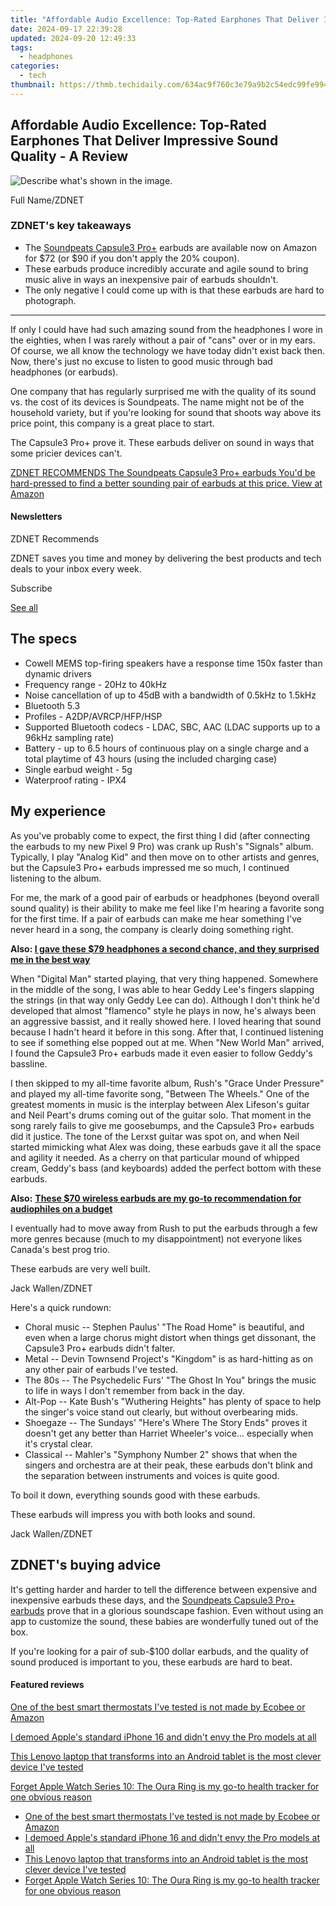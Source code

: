 ```yaml
---
title: "Affordable Audio Excellence: Top-Rated Earphones That Deliver Impressive Sound Quality - A Review"
date: 2024-09-17 22:39:28
updated: 2024-09-20 12:49:33
tags:
  - headphones
categories:
  - tech
thumbnail: https://thmb.techidaily.com/634ac9f760c3e79a9b2c54edc99fe994b8053a847fb1d16c5b184059bb3a3f2f.png
---
```


## Affordable Audio Excellence: Top-Rated Earphones That Deliver Impressive Sound Quality - A Review

![Describe what's shown in the image.](https://www.zdnet.com/a/img/resize/5b5f7239c371510564e8cd35ab7c2bd9843fd93d/2024/09/10/3b3469b6-af0e-4455-bfd6-cdb4e31d759c/capsule3.jpg?auto=webp&width=1280)

Full Name/ZDNET

### ZDNET's key takeaways

* The [Soundpeats Capsule3 Pro+](https://buy.geni.us/Proxy.ashx?TSID=368250&GR%5FURL=https%3A%2F%2Fwww.amazon.com%2FSoundPEATS-Capsule3-Pro-Earbuds-Cancelling%2Fdp%2FB0D62Q8NYY%3Ftag%3Dzd-buy-button-20%26ascsubtag%3D%5F%5FCOM%5FCLICK%5FID%5F%5F%7C36b7fdc6-f388-41ee-a53d-810930bc0c09%7Cdtp&dtb=1) earbuds are available now on Amazon for $72 (or $90 if you don't apply the 20% coupon).
* These earbuds produce incredibly accurate and agile sound to bring music alive in ways an inexpensive pair of earbuds shouldn't.
* The only negative I could come up with is that these earbuds are hard to photograph.

---

If only I could have had such amazing sound from the headphones I wore in the eighties, when I was rarely without a pair of "cans" over or in my ears. Of course, we all know the technology we have today didn't exist back then. Now, there's just no excuse to listen to good music through bad headphones (or earbuds).

One company that has regularly surprised me with the quality of its sound vs. the cost of its devices is Soundpeats. The name might not be of the household variety, but if you're looking for sound that shoots way above its price point, this company is a great place to start.

The Capsule3 Pro+ prove it. These earbuds deliver on sound in ways that some pricier devices can't.

[ZDNET RECOMMENDS The Soundpeats Capsule3 Pro+ earbuds You'd be hard-pressed to find a better sounding pair of earbuds at this price. View at Amazon](https://buy.geni.us/Proxy.ashx?TSID=368250&GR%5FURL=https%3A%2F%2Fwww.amazon.com%2FSoundPEATS-Capsule3-Pro-Earbuds-Cancelling%2Fdp%2FB0D62Q8NYY%3Ftag%3Dzd-buy-button-20%26ascsubtag%3D%5F%5FCOM%5FCLICK%5FID%5F%5F%7C36b7fdc6-f388-41ee-a53d-810930bc0c09%7Cdtp&dtb=1)

#### Newsletters

ZDNET Recommends

ZDNET saves you time and money by delivering the best products and tech deals to your inbox every week.

 Subscribe

[See all](https://www.zdnet.com/newsletters/)

## The specs

* Cowell MEMS top-firing speakers have a response time 150x faster than dynamic drivers
* Frequency range - 20Hz to 40kHz
* Noise cancellation of up to 45dB with a bandwidth of 0.5kHz to 1.5kHz
* Bluetooth 5.3
* Profiles - A2DP/AVRCP/HFP/HSP
* Supported Bluetooth codecs - LDAC, SBC, AAC (LDAC supports up to a 96kHz sampling rate)
* Battery - up to 6.5 hours of continuous play on a single charge and a total playtime of 43 hours (using the included charging case)
* Single earbud weight - 5g
* Waterproof rating - IPX4

## My experience

As you've probably come to expect, the first thing I did (after connecting the earbuds to my new Pixel 9 Pro) was crank up Rush's "Signals" album. Typically, I play "Analog Kid" and then move on to other artists and genres, but the Capsule3 Pro+ earbuds impressed me so much, I continued listening to the album.

For me, the mark of a good pair of earbuds or headphones (beyond overall sound quality) is their ability to make me feel like I'm hearing a favorite song for the first time. If a pair of earbuds can make me hear something I've never heard in a song, the company is clearly doing something right.

**Also: [I gave these $79 headphones a second chance, and they surprised me in the best way](https://www.zdnet.com/article/i-gave-these-79-headphones-a-second-chance-and-they-surprised-me-in-the-best-way/)**

When "Digital Man" started playing, that very thing happened. Somewhere in the middle of the song, I was able to hear Geddy Lee's fingers slapping the strings (in that way only Geddy Lee can do). Although I don't think he'd developed that almost "flamenco" style he plays in now, he's always been an aggressive bassist, and it really showed here. I loved hearing that sound because I hadn't heard it before in this song. After that, I continued listening to see if something else popped out at me. When "New World Man" arrived, I found the Capsule3 Pro+ earbuds made it even easier to follow Geddy's bassline.

I then skipped to my all-time favorite album, Rush's "Grace Under Pressure" and played my all-time favorite song, "Between The Wheels." One of the greatest moments in music is the interplay between Alex Lifeson's guitar and Neil Peart's drums coming out of the guitar solo. That moment in the song rarely fails to give me goosebumps, and the Capsule3 Pro+ earbuds did it justice. The tone of the Lerxst guitar was spot on, and when Neil started mimicking what Alex was doing, these earbuds gave it all the space and agility it needed. As a cherry on that particular mound of whipped cream, Geddy's bass (and keyboards) added the perfect bottom with these earbuds.

**Also:** [**These $70 wireless earbuds are my go-to recommendation for audiophiles on a budget**](https://www.zdnet.com/article/these-70-wireless-earbuds-are-my-go-to-recommendation-for-audiophiles-on-a-budget/)

I eventually had to move away from Rush to put the earbuds through a few more genres because (much to my disappointment) not everyone likes Canada's best prog trio.

These earbuds are very well built.

Jack Wallen/ZDNET

Here's a quick rundown:

* Choral music -- Stephen Paulus' "The Road Home" is beautiful, and even when a large chorus might distort when things get dissonant, the Capsule3 Pro+ earbuds didn't falter.
* Metal -- Devin Townsend Project's "Kingdom" is as hard-hitting as on any other pair of earbuds I've tested.
* The 80s -- The Psychedelic Furs' "The Ghost In You" brings the music to life in ways I don't remember from back in the day.
* Alt-Pop -- Kate Bush's "Wuthering Heights" has plenty of space to help the singer's voice stand out clearly, but without overbearing mids.
* Shoegaze -- The Sundays' "Here's Where The Story Ends" proves it doesn't get any better than Harriet Wheeler's voice… especially when it's crystal clear.
* Classical -- Mahler's "Symphony Number 2" shows that when the singers and orchestra are at their peak, these earbuds don't blink and the separation between instruments and voices is quite good.

To boil it down, everything sounds good with these earbuds.

These earbuds will impress you with both looks and sound.

Jack Wallen/ZDNET

## ZDNET's buying advice

It's getting harder and harder to tell the difference between expensive and inexpensive earbuds these days, and the [Soundpeats Capsule3 Pro+ earbuds](https://buy.geni.us/Proxy.ashx?TSID=368250&GR%5FURL=https%3A%2F%2Fwww.amazon.com%2FSoundPEATS-Capsule3-Pro-Earbuds-Cancelling%2Fdp%2FB0D62Q8NYY%3Ftag%3Dzd-buy-button-20%26ascsubtag%3D%5F%5FCOM%5FCLICK%5FID%5F%5F%7C36b7fdc6-f388-41ee-a53d-810930bc0c09%7Cdtp&dtb=1) prove that in a glorious soundscape fashion. Even without using an app to customize the sound, these babies are wonderfully tuned out of the box. 

If you're looking for a pair of sub-$100 dollar earbuds, and the quality of sound produced is important to you, these earbuds are hard to beat.

#### Featured reviews

[One of the best smart thermostats I've tested is not made by Ecobee or Amazon](https://www.zdnet.com/article/one-of-the-best-smart-thermostats-ive-tested-is-not-made-by-ecobee-or-amazon/ "One of the best smart thermostats I've tested is not made by Ecobee or Amazon")

[I demoed Apple's standard iPhone 16 and didn't envy the Pro models at all](https://www.zdnet.com/article/i-demoed-apples-standard-iphone-16-and-didnt-envy-the-pro-models-at-all/ "I demoed Apple's standard iPhone 16 and didn't envy the Pro models at all")

[This Lenovo laptop that transforms into an Android tablet is the most clever device I've tested](https://www.zdnet.com/article/i-tested-lenovos-windows-laptop-that-doubles-as-an-android-tablet-and-it-has-so-much-potential/ "This Lenovo laptop that transforms into an Android tablet is the most clever device I've tested")

[Forget Apple Watch Series 10: The Oura Ring is my go-to health tracker for one obvious reason](https://www.zdnet.com/article/forget-apple-watch-series-10-the-oura-ring-is-my-go-to-health-tracker-for-one-obvious-reason/ "Forget Apple Watch Series 10: The Oura Ring is my go-to health tracker for one obvious reason")

* [One of the best smart thermostats I've tested is not made by Ecobee or Amazon](https://www.zdnet.com/article/one-of-the-best-smart-thermostats-ive-tested-is-not-made-by-ecobee-or-amazon/ "One of the best smart thermostats I've tested is not made by Ecobee or Amazon")
* [I demoed Apple's standard iPhone 16 and didn't envy the Pro models at all](https://www.zdnet.com/article/i-demoed-apples-standard-iphone-16-and-didnt-envy-the-pro-models-at-all/ "I demoed Apple's standard iPhone 16 and didn't envy the Pro models at all")
* [This Lenovo laptop that transforms into an Android tablet is the most clever device I've tested](https://www.zdnet.com/article/i-tested-lenovos-windows-laptop-that-doubles-as-an-android-tablet-and-it-has-so-much-potential/ "This Lenovo laptop that transforms into an Android tablet is the most clever device I've tested")
* [Forget Apple Watch Series 10: The Oura Ring is my go-to health tracker for one obvious reason](https://www.zdnet.com/article/forget-apple-watch-series-10-the-oura-ring-is-my-go-to-health-tracker-for-one-obvious-reason/ "Forget Apple Watch Series 10: The Oura Ring is my go-to health tracker for one obvious reason")

<ins class="adsbygoogle"
     style="display:block"
     data-ad-format="autorelaxed"
     data-ad-client="ca-pub-7571918770474297"
     data-ad-slot="1223367746"></ins>



<ins class="adsbygoogle"
     style="display:block"
     data-ad-client="ca-pub-7571918770474297"
     data-ad-slot="8358498916"
     data-ad-format="auto"
     data-full-width-responsive="true"></ins>
